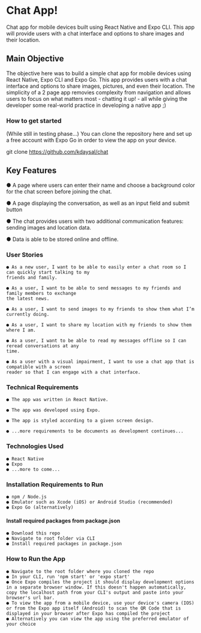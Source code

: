 # Chat App!
 Chat app for mobile devices built using React Native and Expo CLI. This app will provide users with a chat interface and options to share images and their location.

## Main Objective

The objective here was to build a simple chat app for mobile devices using React Native, Expo CLI and Expo Go. This app provides users with a chat interface and options to share images, pictures, and even their location. The simplicity of a 2 page app removies complexity from navigation and allows users to focus on what matters most - chatting it up! - all while giving the developer some real-world practice in developing a native app ;)

### How to get started

(While still in testing phase...) You can clone the repository here and set up a free account with Expo Go in order to view the app on your device.

git clone https://github.com/kdaysal/chat

## Key Features

● A page where users can enter their name and choose a background color for the chat screen
before joining the chat.

● A page displaying the conversation, as well as an input field and submit button

● The chat provides users with two additional communication features: sending images
and location data.

● Data is able to be stored online and offline.

### User Stories

    ● As a new user, I want to be able to easily enter a chat room so I can quickly start talking to my
    friends and family.

    ● As a user, I want to be able to send messages to my friends and family members to exchange
    the latest news.

    ● As a user, I want to send images to my friends to show them what I’m currently doing.

    ● As a user, I want to share my location with my friends to show them where I am.

    ● As a user, I want to be able to read my messages offline so I can reread conversations at any
    time.

    ● As a user with a visual impairment, I want to use a chat app that is compatible with a screen
    reader so that I can engage with a chat interface.


### Technical Requirements

    ● The app was written in React Native.

    ● The app was developed using Expo.

    ● The app is styled according to a given screen design.

    ● ...more requirements to be documents as development continues...

### Technologies Used

    ● React Native
    ● Expo
    ● ...more to come...

### Installation Requirements to Run

    ● npm / Node.js
    ● Emulator such as Xcode (iOS) or Android Studio (recommended)
    ● Expo Go (alternatively)

#### Install required packages from package.json

    ● Download this repo
    ● Navigate to root folder via CLI
    ● Install required packages in package.json

### How to Run the App

    ● Navigate to the root folder where you cloned the repo
    ● In your CLI, run 'npm start' or 'expo start' 
    ● Once Expo compiles the project it should display development options in a separate browser window. If this doesn't happen automatically, copy the localhost path from your CLI's output and paste into your browser's url bar.
    ● To view the app from a mobile device, use your device's camera (IOS) or from the Expo app itself (Android) to scan the QR Code that is displayed in your browser after Expo has compiled the project
    ● Alternatively you can view the app using the preferred emulator of your choice